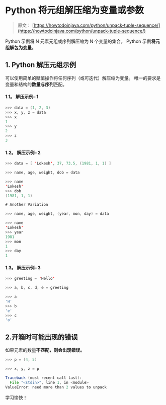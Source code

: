 # Python 将元组解压缩为变量或参数

> 原文： [https://howtodoinjava.com/python/unpack-tuple-sequence/](https://howtodoinjava.com/python/unpack-tuple-sequence/)

Python 示例将 N 元素元组或序列解压缩为 N 个变量的集合。 Python 示例**将元组解包为变量**。

## 1\. Python 解压元组示例

可以使用简单的赋值操作将任何序列（或可迭代）解压缩为变量。 唯一的要求是变量和结构的**数量与序列**匹配。

#### 1.1。 解压示例– 1

```java
>>> data = (1, 2, 3)
>>> x, y, z = data
>>> x
1
>>> y
2
>>> z
3

```

#### 1.2。 解压示例– 2

```java
>>> data = [ 'Lokesh', 37, 73.5, (1981, 1, 1) ]

>>> name, age, weight, dob = data

>>> name
'Lokesh'
>>> dob
(1981, 1, 1)

# Another Variation

>>> name, age, weight, (year, mon, day) = data

>>> name
'Lokesh'
>>> year
1981
>>> mon
1
>>> day
1

```

#### 1.3。 解压示例– 3

```java
>>> greeting = 'Hello'

>>> a, b, c, d, e = greeting

>>> a
'H'	
>>> b
'e'
>>> c
'o'

```

## 2.开箱时可能出现的错误

如果元素的数量**不匹配，则会出现错误。**

```java
>>> p = (4, 5)

>>> x, y, z = p

Traceback (most recent call last):
  File "<stdin>", line 1, in <module>
ValueError: need more than 2 values to unpack

```

学习愉快！